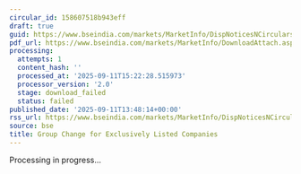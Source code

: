 ```yaml
---
circular_id: 158607518b943eff
draft: true
guid: https://www.bseindia.com/markets/MarketInfo/DispNoticesNCirculars.aspx?Noticeid={E8A2E93C-0F3A-4B9D-A9D4-B6F5D8FDA11B}&noticeno=20250911-77&dt=09/11/2025&icount=77&totcount=86&flag=0
pdf_url: https://www.bseindia.com/markets/MarketInfo/DownloadAttach.aspx?id=20250911-77&attachedId=
processing:
  attempts: 1
  content_hash: ''
  processed_at: '2025-09-11T15:22:28.515973'
  processor_version: '2.0'
  stage: download_failed
  status: failed
published_date: '2025-09-11T13:48:14+00:00'
rss_url: https://www.bseindia.com/markets/MarketInfo/DispNoticesNCirculars.aspx?Noticeid={E8A2E93C-0F3A-4B9D-A9D4-B6F5D8FDA11B}&noticeno=20250911-77&dt=09/11/2025&icount=77&totcount=86&flag=0
source: bse
title: Group Change for Exclusively Listed Companies
---
```


Processing in progress...